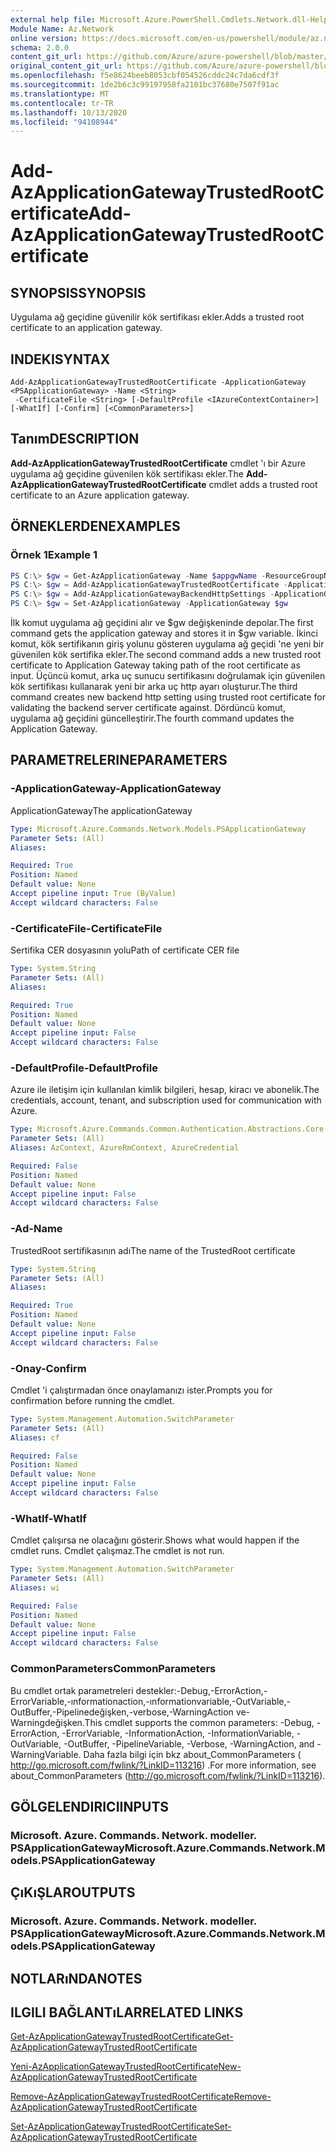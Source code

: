 ```yaml
---
external help file: Microsoft.Azure.PowerShell.Cmdlets.Network.dll-Help.xml
Module Name: Az.Network
online version: https://docs.microsoft.com/en-us/powershell/module/az.network/add-azapplicationgatewaytrustedrootcertificate
schema: 2.0.0
content_git_url: https://github.com/Azure/azure-powershell/blob/master/src/Network/Network/help/Add-AzApplicationGatewayTrustedRootCertificate.md
original_content_git_url: https://github.com/Azure/azure-powershell/blob/master/src/Network/Network/help/Add-AzApplicationGatewayTrustedRootCertificate.md
ms.openlocfilehash: f5e8624beeb8053cbf054526cddc24c7da6cdf3f
ms.sourcegitcommit: 1de2b6c3c99197958fa2101bc37680e7507f91ac
ms.translationtype: MT
ms.contentlocale: tr-TR
ms.lasthandoff: 10/13/2020
ms.locfileid: "94108944"
---
```

# <span data-ttu-id="50dc4-101">Add-AzApplicationGatewayTrustedRootCertificate</span><span class="sxs-lookup"><span data-stu-id="50dc4-101">Add-AzApplicationGatewayTrustedRootCertificate</span></span>

## <span data-ttu-id="50dc4-102">SYNOPSIS</span><span class="sxs-lookup"><span data-stu-id="50dc4-102">SYNOPSIS</span></span>
<span data-ttu-id="50dc4-103">Uygulama ağ geçidine güvenilir kök sertifikası ekler.</span><span class="sxs-lookup"><span data-stu-id="50dc4-103">Adds a trusted root certificate to an application gateway.</span></span>

## <span data-ttu-id="50dc4-104">INDEKI</span><span class="sxs-lookup"><span data-stu-id="50dc4-104">SYNTAX</span></span>

```
Add-AzApplicationGatewayTrustedRootCertificate -ApplicationGateway <PSApplicationGateway> -Name <String>
 -CertificateFile <String> [-DefaultProfile <IAzureContextContainer>] [-WhatIf] [-Confirm] [<CommonParameters>]
```

## <span data-ttu-id="50dc4-105">Tanım</span><span class="sxs-lookup"><span data-stu-id="50dc4-105">DESCRIPTION</span></span>
<span data-ttu-id="50dc4-106">**Add-AzApplicationGatewayTrustedRootCertificate** cmdlet 'ı bir Azure uygulama ağ geçidine güvenilen kök sertifikası ekler.</span><span class="sxs-lookup"><span data-stu-id="50dc4-106">The **Add-AzApplicationGatewayTrustedRootCertificate** cmdlet adds a trusted root certificate to an Azure application gateway.</span></span>

## <span data-ttu-id="50dc4-107">ÖRNEKLERDEN</span><span class="sxs-lookup"><span data-stu-id="50dc4-107">EXAMPLES</span></span>

### <span data-ttu-id="50dc4-108">Örnek 1</span><span class="sxs-lookup"><span data-stu-id="50dc4-108">Example 1</span></span>
```powershell
PS C:\> $gw = Get-AzApplicationGateway -Name $appgwName -ResourceGroupName $resgpName
PS C:\> $gw = Add-AzApplicationGatewayTrustedRootCertificate -ApplicationGateway $gw -Name $certName -CertificateFile ".\rootCA.cer"
PS C:\> $gw = Add-AzApplicationGatewayBackendHttpSettings -ApplicationGateway $gw -Name $poolSetting01Name -Port 443 -Protocol Https -CookieBasedAffinity Enabled -PickHostNameFromBackendAddress -TrustedRootCertificate $gw.TrustedRootCertificates[0]
PS C:\> $gw = Set-AzApplicationGateway -ApplicationGateway $gw
```

<span data-ttu-id="50dc4-109">İlk komut uygulama ağ geçidini alır ve $gw değişkeninde depolar.</span><span class="sxs-lookup"><span data-stu-id="50dc4-109">The first command gets the application gateway and stores it in $gw variable.</span></span>
<span data-ttu-id="50dc4-110">İkinci komut, kök sertifikanın giriş yolunu gösteren uygulama ağ geçidi 'ne yeni bir güvenilen kök sertifika ekler.</span><span class="sxs-lookup"><span data-stu-id="50dc4-110">The second command adds a new trusted root certificate to Application Gateway taking path of the root certificate as input.</span></span>
<span data-ttu-id="50dc4-111">Üçüncü komut, arka uç sunucu sertifikasını doğrulamak için güvenilen kök sertifikası kullanarak yeni bir arka uç http ayarı oluşturur.</span><span class="sxs-lookup"><span data-stu-id="50dc4-111">The third command creates new backend http setting using trusted root certificate for validating the backend server certificate against.</span></span>
<span data-ttu-id="50dc4-112">Dördüncü komut, uygulama ağ geçidini güncelleştirir.</span><span class="sxs-lookup"><span data-stu-id="50dc4-112">The fourth command updates the Application Gateway.</span></span>

## <span data-ttu-id="50dc4-113">PARAMETRELERINE</span><span class="sxs-lookup"><span data-stu-id="50dc4-113">PARAMETERS</span></span>

### <span data-ttu-id="50dc4-114">-ApplicationGateway</span><span class="sxs-lookup"><span data-stu-id="50dc4-114">-ApplicationGateway</span></span>
<span data-ttu-id="50dc4-115">ApplicationGateway</span><span class="sxs-lookup"><span data-stu-id="50dc4-115">The applicationGateway</span></span>

```yaml
Type: Microsoft.Azure.Commands.Network.Models.PSApplicationGateway
Parameter Sets: (All)
Aliases:

Required: True
Position: Named
Default value: None
Accept pipeline input: True (ByValue)
Accept wildcard characters: False
```

### <span data-ttu-id="50dc4-116">-CertificateFile</span><span class="sxs-lookup"><span data-stu-id="50dc4-116">-CertificateFile</span></span>
<span data-ttu-id="50dc4-117">Sertifika CER dosyasının yolu</span><span class="sxs-lookup"><span data-stu-id="50dc4-117">Path of certificate CER file</span></span>

```yaml
Type: System.String
Parameter Sets: (All)
Aliases:

Required: True
Position: Named
Default value: None
Accept pipeline input: False
Accept wildcard characters: False
```

### <span data-ttu-id="50dc4-118">-DefaultProfile</span><span class="sxs-lookup"><span data-stu-id="50dc4-118">-DefaultProfile</span></span>
<span data-ttu-id="50dc4-119">Azure ile iletişim için kullanılan kimlik bilgileri, hesap, kiracı ve abonelik.</span><span class="sxs-lookup"><span data-stu-id="50dc4-119">The credentials, account, tenant, and subscription used for communication with Azure.</span></span>

```yaml
Type: Microsoft.Azure.Commands.Common.Authentication.Abstractions.Core.IAzureContextContainer
Parameter Sets: (All)
Aliases: AzContext, AzureRmContext, AzureCredential

Required: False
Position: Named
Default value: None
Accept pipeline input: False
Accept wildcard characters: False
```

### <span data-ttu-id="50dc4-120">-Ad</span><span class="sxs-lookup"><span data-stu-id="50dc4-120">-Name</span></span>
<span data-ttu-id="50dc4-121">TrustedRoot sertifikasının adı</span><span class="sxs-lookup"><span data-stu-id="50dc4-121">The name of the TrustedRoot certificate</span></span>

```yaml
Type: System.String
Parameter Sets: (All)
Aliases:

Required: True
Position: Named
Default value: None
Accept pipeline input: False
Accept wildcard characters: False
```

### <span data-ttu-id="50dc4-122">-Onay</span><span class="sxs-lookup"><span data-stu-id="50dc4-122">-Confirm</span></span>
<span data-ttu-id="50dc4-123">Cmdlet 'i çalıştırmadan önce onaylamanızı ister.</span><span class="sxs-lookup"><span data-stu-id="50dc4-123">Prompts you for confirmation before running the cmdlet.</span></span>

```yaml
Type: System.Management.Automation.SwitchParameter
Parameter Sets: (All)
Aliases: cf

Required: False
Position: Named
Default value: None
Accept pipeline input: False
Accept wildcard characters: False
```

### <span data-ttu-id="50dc4-124">-WhatIf</span><span class="sxs-lookup"><span data-stu-id="50dc4-124">-WhatIf</span></span>
<span data-ttu-id="50dc4-125">Cmdlet çalışırsa ne olacağını gösterir.</span><span class="sxs-lookup"><span data-stu-id="50dc4-125">Shows what would happen if the cmdlet runs.</span></span>
<span data-ttu-id="50dc4-126">Cmdlet çalışmaz.</span><span class="sxs-lookup"><span data-stu-id="50dc4-126">The cmdlet is not run.</span></span>

```yaml
Type: System.Management.Automation.SwitchParameter
Parameter Sets: (All)
Aliases: wi

Required: False
Position: Named
Default value: None
Accept pipeline input: False
Accept wildcard characters: False
```

### <span data-ttu-id="50dc4-127">CommonParameters</span><span class="sxs-lookup"><span data-stu-id="50dc4-127">CommonParameters</span></span>
<span data-ttu-id="50dc4-128">Bu cmdlet ortak parametreleri destekler:-Debug,-ErrorAction,-ErrorVariable,-ınformationaction,-ınformationvariable,-OutVariable,-OutBuffer,-Pipelinedeğişken,-verbose,-WarningAction ve-Warningdeğişken.</span><span class="sxs-lookup"><span data-stu-id="50dc4-128">This cmdlet supports the common parameters: -Debug, -ErrorAction, -ErrorVariable, -InformationAction, -InformationVariable, -OutVariable, -OutBuffer, -PipelineVariable, -Verbose, -WarningAction, and -WarningVariable.</span></span> <span data-ttu-id="50dc4-129">Daha fazla bilgi için bkz about_CommonParameters ( http://go.microsoft.com/fwlink/?LinkID=113216) .</span><span class="sxs-lookup"><span data-stu-id="50dc4-129">For more information, see about_CommonParameters (http://go.microsoft.com/fwlink/?LinkID=113216).</span></span>

## <span data-ttu-id="50dc4-130">GÖLGELENDIRICI</span><span class="sxs-lookup"><span data-stu-id="50dc4-130">INPUTS</span></span>

### <span data-ttu-id="50dc4-131">Microsoft. Azure. Commands. Network. modeller. PSApplicationGateway</span><span class="sxs-lookup"><span data-stu-id="50dc4-131">Microsoft.Azure.Commands.Network.Models.PSApplicationGateway</span></span>

## <span data-ttu-id="50dc4-132">ÇıKıŞLAR</span><span class="sxs-lookup"><span data-stu-id="50dc4-132">OUTPUTS</span></span>

### <span data-ttu-id="50dc4-133">Microsoft. Azure. Commands. Network. modeller. PSApplicationGateway</span><span class="sxs-lookup"><span data-stu-id="50dc4-133">Microsoft.Azure.Commands.Network.Models.PSApplicationGateway</span></span>

## <span data-ttu-id="50dc4-134">NOTLARıNDA</span><span class="sxs-lookup"><span data-stu-id="50dc4-134">NOTES</span></span>

## <span data-ttu-id="50dc4-135">ILGILI BAĞLANTıLAR</span><span class="sxs-lookup"><span data-stu-id="50dc4-135">RELATED LINKS</span></span>

[<span data-ttu-id="50dc4-136">Get-AzApplicationGatewayTrustedRootCertificate</span><span class="sxs-lookup"><span data-stu-id="50dc4-136">Get-AzApplicationGatewayTrustedRootCertificate</span></span>](./Get-AzApplicationGatewayTrustedRootCertificate.md)

[<span data-ttu-id="50dc4-137">Yeni-AzApplicationGatewayTrustedRootCertificate</span><span class="sxs-lookup"><span data-stu-id="50dc4-137">New-AzApplicationGatewayTrustedRootCertificate</span></span>](./New-AzApplicationGatewayTrustedRootCertificate.md)

[<span data-ttu-id="50dc4-138">Remove-AzApplicationGatewayTrustedRootCertificate</span><span class="sxs-lookup"><span data-stu-id="50dc4-138">Remove-AzApplicationGatewayTrustedRootCertificate</span></span>](./Remove-AzApplicationGatewayTrustedRootCertificate.md)

[<span data-ttu-id="50dc4-139">Set-AzApplicationGatewayTrustedRootCertificate</span><span class="sxs-lookup"><span data-stu-id="50dc4-139">Set-AzApplicationGatewayTrustedRootCertificate</span></span>](./Set-AzApplicationGatewayTrustedRootCertificate.md)
